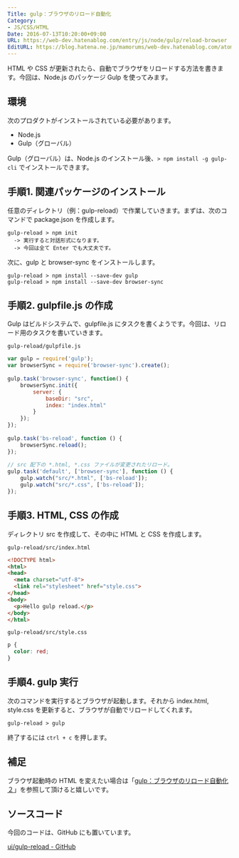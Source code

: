 ```yaml
---
Title: gulp：ブラウザのリロード自動化
Category:
- JS/CSS/HTML
Date: 2016-07-13T10:20:00+09:00
URL: https://web-dev.hatenablog.com/entry/js/node/gulp/reload-browser
EditURL: https://blog.hatena.ne.jp/mamorums/web-dev.hatenablog.com/atom/entry/10328749687178919757
---
```


HTML や CSS が更新されたら、自動でブラウザをリロードする方法を書きます。今回は、Node.js のパッケージ Gulp を使ってみます。


## 環境
次のプロダクトがインストールされている必要があります。

- Node.js
- Gulp（グローバル）

Gulp（グローバル）は、Node.js のインストール後、`> npm install -g gulp-cli` でインストールできます。


## 手順1. 関連パッケージのインストール
任意のディレクトリ（例：gulp-reload）で作業していきます。まずは、次のコマンドで package.json を作成します。

```dos
gulp-reload > npm init
  -> 実行すると対話形式になります。
  -> 今回は全て Enter でも大丈夫です。
```

次に、gulp と browser-sync をインストールします。

```dos
gulp-reload > npm install --save-dev gulp
gulp-reload > npm install --save-dev browser-sync 
```

## 手順2. gulpfile.js の作成
Gulp はビルドシステムで、gulpfile.js にタスクを書くようです。今回は、リロード用のタスクを書いていきます。

`gulp-reload/gulpfile.js`

```javascript
var gulp = require('gulp');
var browserSync = require('browser-sync').create();
 
gulp.task('browser-sync', function() {
    browserSync.init({
        server: {
            baseDir: "src",
            index: "index.html"
        }
    });
});
 
gulp.task('bs-reload', function () {
    browserSync.reload();
});
 
// src 配下の *.html, *.css ファイルが変更されたリロード。
gulp.task('default', ['browser-sync'], function () {
    gulp.watch("src/*.html", ['bs-reload']);
    gulp.watch("src/*.css", ['bs-reload']);
});
```


## 手順3. HTML, CSS の作成
ディレクトリ src を作成して、その中に HTML と CSS を作成します。

`gulp-reload/src/index.html`

```html
<!DOCTYPE html>
<html>
<head>
  <meta charset="utf-8">
  <link rel="stylesheet" href="style.css">
</head>
<body>
  <p>Hello gulp reload.</p>
</body>
</html>
```

`gulp-reload/src/style.css`

```css
p {
  color: red;
}
```


## 手順4. gulp 実行
次のコマンドを実行するとブラウザが起動します。それから index.html, style.css を更新すると、ブラウザが自動でリロードしてくれます。

```
gulp-reload > gulp
```

終了するには `ctrl + c` を押します。


## 補足
ブラウザ起動時の HTML を変えたい場合は「[gulp：ブラウザのリロード自動化２](/entry/js/node/gulp/reload-browser-2)」を参照して頂けると嬉しいです。


## ソースコード
今回のコードは、GitHub にも置いています。

[ui/gulp-reload - GitHub](https://github.com/mamorum/blog/tree/master/code/ui/gulp-reload)
